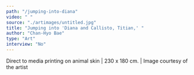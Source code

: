 ```yaml
---
path: "/jumping-into-diana"
video: " "
source: "./artimages/untitled.jpg"
title: "Jumping into 'Diana and Callisto, Titian,' "
author: "Chan-Hyo Bae"
type: "Art"
interview: "No"
---
```

Direct to media printing on animal skin  | 230 x 180 cm. | Image courtesy of the artist